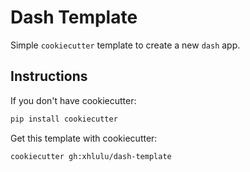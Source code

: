 # Dash Template

Simple `cookiecutter` template to create a new `dash` app.

## Instructions

If you don't have cookiecutter:
```bash
pip install cookiecutter
```

Get this template with cookiecutter:
```bash
cookiecutter gh:xhlulu/dash-template
```